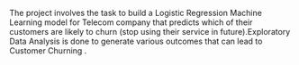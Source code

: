 The project involves the task to build a Logistic Regression Machine Learning model for Telecom company that predicts which of their customers are likely to churn (stop using their service in future).Exploratory Data Analysis is done to generate various outcomes that can lead to Customer Churning .
